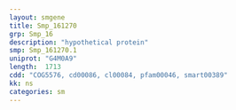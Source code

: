 ```yaml
---
layout: smgene
title: Smp_161270
grp: Smp_16
description: "hypothetical protein"
smp: Smp_161270.1
uniprot: "G4M0A9"
length:  1713
cdd: "COG5576, cd00086, cl00084, pfam00046, smart00389"
kk: ns
categories: sm
---
```

